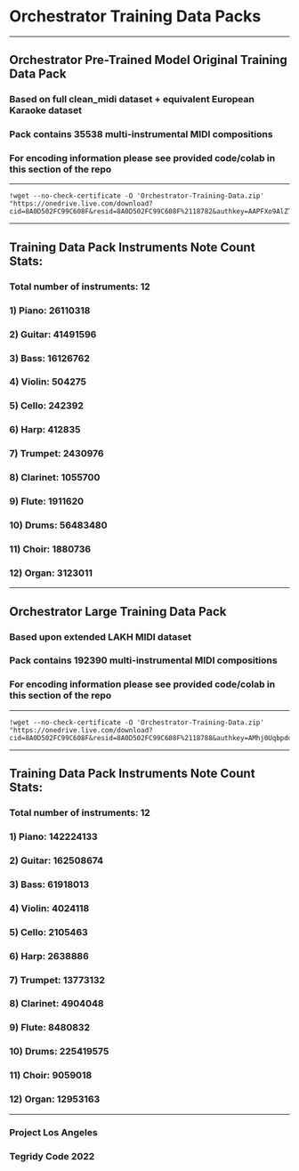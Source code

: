 # Orchestrator Training Data Packs

***

## Orchestrator Pre-Trained Model Original Training Data Pack
### Based on full clean_midi dataset + equivalent European Karaoke dataset
### Pack contains 35538 multi-instrumental MIDI compositions
### For encoding information please see provided code/colab in this section of the repo

***

```
!wget --no-check-certificate -O 'Orchestrator-Training-Data.zip' "https://onedrive.live.com/download?cid=8A0D502FC99C608F&resid=8A0D502FC99C608F%2118782&authkey=AAPFXo9AlZTYNGE"
```

***

## Training Data Pack Instruments Note Count Stats:

### Total number of  instruments: 12

### 1) Piano: 26110318
### 2) Guitar: 41491596
### 3) Bass: 16126762
### 4) Violin: 504275
### 5) Cello: 242392
### 6) Harp: 412835
### 7) Trumpet: 2430976
### 8) Clarinet: 1055700
### 9) Flute: 1911620
### 10) Drums: 56483480
### 11) Choir: 1880736
### 12) Organ: 3123011

***

## Orchestrator Large Training Data Pack
### Based upon extended LAKH MIDI dataset
### Pack contains 192390 multi-instrumental MIDI compositions
### For encoding information please see provided code/colab in this section of the repo

***

```
!wget --no-check-certificate -O 'Orchestrator-Training-Data.zip' "https://onedrive.live.com/download?cid=8A0D502FC99C608F&resid=8A0D502FC99C608F%2118788&authkey=AMhj0UqbpdqZHSU"
```

***

## Training Data Pack Instruments Note Count Stats:

### Total number of  instruments: 12

### 1) Piano: 142224133
### 2) Guitar: 162508674
### 3) Bass: 61918013
### 4) Violin: 4024118
### 5) Cello: 2105463
### 6) Harp: 2638886
### 7) Trumpet: 13773132
### 8) Clarinet: 4904048
### 9) Flute: 8480832
### 10) Drums: 225419575
### 11) Choir: 9059018
### 12) Organ: 12953163

***

### Project Los Angeles
### Tegridy Code 2022
